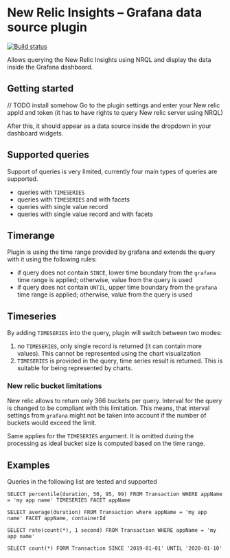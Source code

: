# New Relic Insights – Grafana data source plugin

[![Build status](https://ci.appveyor.com/api/projects/status/6v95t8glk7x1qiho?svg=true)](https://ci.appveyor.com/project/tomastauer/newrelic-grafana-insights)

Allows querying the New Relic Insights using NRQL and display the data inside the Grafana dashboard.

## Getting started
// TODO install somehow
Go to the plugin settings and enter your New relic appId and token (it has to have rights to query New relic server using NRQL)

After this, it should appear as a data source inside the dropdown in your dashboard widgets.

## Supported queries
Support of queries is very limited, currently four main types of queries are supported.

- queries with `TIMESERIES`
- queries with `TIMESERIES` and with facets
- queries with single value record
- queries with single value record and with facets

## Timerange
Plugin is using the time range provided by grafana and extends the query with it using the following rules:

- if query does not contain `SINCE`, lower time boundary from the `grafana` time range is applied; otherwise, value from the query is used
- if query does not contain `UNTIL`, upper time boundary from the `grafana` time range is applied; otherwise, value from the query is used

## Timeseries
By adding `TIMESERIES` into the query, plugin will switch between two modes:

1. no `TIMESERIES`, only single record is returned (it can contain more values). This cannot be represented using the chart visualization
2. `TIMESERIES` is provided in the query, time series result is returned. This is suitable for being represented by charts.

### New relic bucket limitations

New relic allows to return only 366 buckets per query. Interval for the query is changed to be compliant with this limitation. This means, that interval settings from `grafana` might not be taken into account if the number of buckets would exceed the limit.

Same applies for the `TIMESERIES` argument. It is omitted during the processing as ideal bucket size is computed based on the time range.

## Examples
Queries in the following list are tested and supported

```nrql
SELECT percentile(duration, 50, 95, 99) FROM Transaction WHERE appName = 'my app name' TIMESERIES FACET appName

SELECT average(duration) FROM Transaction where appName = 'my app name' FACET appName, containerId

SELECT rate(count(*), 1 second) FROM Transaction WHERE appName = 'my app name'

SELECT count(*) FORM Transaction SINCE '2019-01-01' UNTIL '2020-01-10'
```
